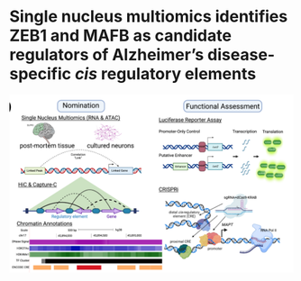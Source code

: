 # Single nucleus multiomics identifies ZEB1 and MAFB as candidate regulators of Alzheimer’s disease-specific *cis* regulatory elements

![Figrue1](https://github.com/aanderson54/MAPT_cre/blob/main/images/ExperimentalOverview.png)

